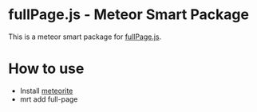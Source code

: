 # fullPage.js - Meteor Smart Package
This is a meteor smart package for [fullPage.js](http://alvarotrigo.com/fullPage/).

# How to use
- Install [meteorite](https://github.com/oortcloud/meteorite) 
- mrt add full-page
